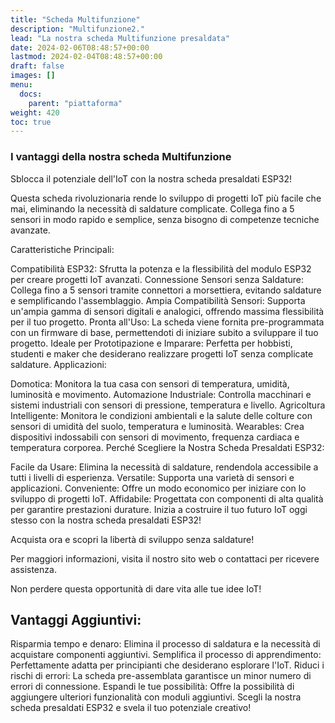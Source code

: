 ```yaml
---
title: "Scheda Multifunzione"
description: "Multifunzione2."
lead: "La nostra scheda Multifunzione presaldata"
date: 2024-02-06T08:48:57+00:00
lastmod: 2024-02-04T08:48:57+00:00
draft: false
images: []
menu:
  docs:
    parent: "piattaforma"
weight: 420
toc: true
---
```




### I vantaggi della nostra scheda Multifunzione

Sblocca il potenziale dell'IoT con la nostra scheda presaldati ESP32!

Questa scheda rivoluzionaria rende lo sviluppo di progetti IoT più facile che mai, eliminando la necessità di saldature complicate. Collega fino a 5 sensori in modo rapido e semplice, senza bisogno di competenze tecniche avanzate.

Caratteristiche Principali:

Compatibilità ESP32: Sfrutta la potenza e la flessibilità del modulo ESP32 per creare progetti IoT avanzati.
Connessione Sensori senza Saldature: Collega fino a 5 sensori tramite connettori a morsettiera, evitando saldature e semplificando l'assemblaggio.
Ampia Compatibilità Sensori: Supporta un'ampia gamma di sensori digitali e analogici, offrendo massima flessibilità per il tuo progetto.
Pronta all'Uso: La scheda viene fornita pre-programmata con un firmware di base, permettendoti di iniziare subito a sviluppare il tuo progetto.
Ideale per Prototipazione e Imparare: Perfetta per hobbisti, studenti e maker che desiderano realizzare progetti IoT senza complicate saldature.
Applicazioni:

Domotica: Monitora la tua casa con sensori di temperatura, umidità, luminosità e movimento.
Automazione Industriale: Controlla macchinari e sistemi industriali con sensori di pressione, temperatura e livello.
Agricoltura Intelligente: Monitora le condizioni ambientali e la salute delle colture con sensori di umidità del suolo, temperatura e luminosità.
Wearables: Crea dispositivi indossabili con sensori di movimento, frequenza cardiaca e temperatura corporea.
Perché Scegliere la Nostra Scheda Presaldati ESP32:

Facile da Usare: Elimina la necessità di saldature, rendendola accessibile a tutti i livelli di esperienza.
Versatile: Supporta una varietà di sensori e applicazioni.
Conveniente: Offre un modo economico per iniziare con lo sviluppo di progetti IoT.
Affidabile: Progettata con componenti di alta qualità per garantire prestazioni durature.
Inizia a costruire il tuo futuro IoT oggi stesso con la nostra scheda presaldati ESP32!

Acquista ora e scopri la libertà di sviluppo senza saldature!

Per maggiori informazioni, visita il nostro sito web o contattaci per ricevere assistenza.

Non perdere questa opportunità di dare vita alle tue idee IoT!

## Vantaggi Aggiuntivi:

Risparmia tempo e denaro: Elimina il processo di saldatura e la necessità di acquistare componenti aggiuntivi.
Semplifica il processo di apprendimento: Perfettamente adatta per principianti che desiderano esplorare l'IoT.
Riduci i rischi di errori: La scheda pre-assemblata garantisce un minor numero di errori di connessione.
Espandi le tue possibilità: Offre la possibilità di aggiungere ulteriori funzionalità con moduli aggiuntivi.
Scegli la nostra scheda presaldati ESP32 e svela il tuo potenziale creativo!


